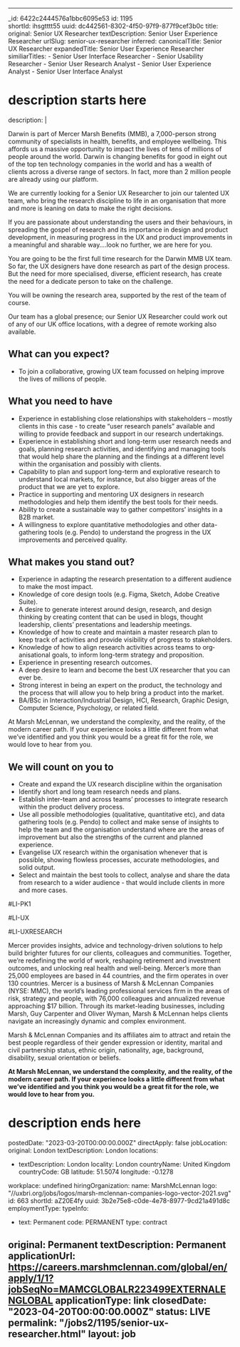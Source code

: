 
---
_id: 6422c2444576a1bbc6095e53 
id: 1195  
shortId: ihsgtttt55
uuid: dc442561-8302-4f50-97f9-877f9cef3b0c
title:
  original: Senior UX Researcher
  textDescription: Senior User Experience Researcher
  urlSlug: senior-ux-researcher
  inferred:
    canonicalTitle: Senior UX Researcher
    expandedTitle: Senior User Experience Researcher
    similiarTitles: 
      - Senior User Interface Researcher
      - Senior Usability Researcher
      - Senior User Research Analyst
      - Senior User Experience Analyst
      - Senior User Interface Analyst
# description starts here
description: | 
  <p>Darwin is part of Mercer Marsh Benefits (MMB), a 7,000-person strong community of specialists in health, benefits, and employee wellbeing. This affords us a massive opportunity to impact the lives of tens of millions of people around the world. Darwin is changing benefits for good in eight out of the top ten technology companies in the world and has a wealth of clients across a diverse range of sectors. In fact, more than 2 million people are already using our platform.</p>
<p>We are currently looking for a Senior UX Researcher to join our talented UX team, who bring the research discipline to life in an organisation that more and more is leaning on data to make the right decisions.</p>
<p>If you are passionate about understanding the users and their behaviours, in spreading the gospel of research and its importance in design and product development, in measuring progress in the UX and product improvements in a meaningful and sharable way….look no further, we are here for you.</p>
<p>You are going to be the first full time research for the Darwin MMB UX team. So far, the UX designers have done research as part of the design process. But the need for more specialised, diverse, efficient research, has create the need for a dedicate person to take on the challenge.</p>
<p>You will be owning the research area, supported by the rest of the team of course.</p>
<p>Our team has a global presence; our Senior UX Researcher could work out of any of our UK office locations, with a degree of remote working also available.</p>
<h2 id="what-can-you-expect">What can you expect?</h2>
<ul>
<li>To join a collaborative, growing UX team focussed on helping improve the lives of millions of people.</li>
</ul>
<h2 id="what-you-need-to-have">What you need to have</h2>
<ul>
<li>Experience in establishing close relationships with stakeholders – mostly clients in this case - to create “user research panels” available and willing to provide feedback and support in our research undertakings.</li>
<li>Experience in establishing short and long-term user research needs and goals, planning research activities, and identifying and managing tools that would help share the planning and the findings at a different level within the organisation and possibly with clients.</li>
<li>Capability to plan and support long-term and explorative research to understand local markets, for instance, but also bigger areas of the product that we are yet to explore.</li>
<li>Practice in supporting and mentoring UX designers in research methodologies and help them identify the best tools for their needs.</li>
<li>Ability to create a sustainable way to gather competitors’ insights in a B2B market.</li>
<li>A willingness to explore quantitative methodologies and other data-gathering tools (e.g. Pendo) to understand the progress in the UX improvements and perceived quality.</li>
</ul>
<h2 id="what-makes-you-stand-out">What makes you stand out?</h2>
<ul>
<li>Experience in adapting the research presentation to a different audience to make the most impact.</li>
<li>Knowledge of core design tools (e.g. Figma, Sketch, Adobe Creative Suite).</li>
<li>A desire to generate interest around design, research, and design thinking by creating content that can be used in blogs, thought leadership, clients’ presentations and leadership meetings.</li>
<li>Knowledge of how to create and maintain a master research plan to keep track of activities and provide visibility of progress to stakeholders.</li>
<li>Knowledge of how to align research activities across teams to org­anisational goals, to inform long-term strategy and proposition.</li>
<li>Experience in presenting research outcomes.</li>
<li>A deep desire to learn and become the best UX researcher that you can ever be.</li>
<li>Strong interest in being an expert on the product, the technology and the process that will allow you to help bring a product into the market.</li>
<li>BA/BSc in Interaction/Industrial Design, HCI, Research, Graphic Design, Computer Science, Psychology, or related field.</li>
</ul>
<p>At Marsh McLennan, we understand the complexity, and the reality, of the modern career path. If your experience looks a little different from what we’ve identified and you think you would be a great fit for the role, we would love to hear from you.</p>
<h2 id="we-will-count-on-you-to">We will count on you to</h2>
<ul>
<li>Create and expand the UX research discipline within the organisation</li>
<li>Identify short and long team research needs and plans.</li>
<li>Establish inter-team and across teams’ processes to integrate research within the product delivery process.</li>
<li>Use all possible methodologies (qualitative, quantitative etc), and data gathering tools (e.g. Pendo) to collect and make sense of insights to help the team and the organisation understand where are the areas of improvement but also the strengths of the current and planned experience.</li>
<li>Evangelise UX research within the organisation whenever that is possible, showing flowless processes, accurate methodologies, and solid output.</li>
<li>Select and maintain the best tools to collect, analyse and share the data from research to a wider audience - that would include clients in more and more cases.</li>
</ul>
<p>#LI-PK1</p>
<p>#LI-UX</p>
<p>#LI-UXRESEARCH</p>
<p>Mercer provides insights, advice and technology-driven solutions to help build brighter futures for our clients, colleagues and communities. Together, we’re redefining the world of work, reshaping retirement and investment outcomes, and unlocking real health and well-being. Mercer’s more than 25,000 employees are based in 44 countries, and the firm operates in over 130 countries. Mercer is a business of Marsh &amp; McLennan Companies (NYSE: MMC), the world’s leading professional services firm in the areas of risk, strategy and people, with 76,000 colleagues and annualized revenue approaching $17 billion. Through its market-leading businesses, including Marsh, Guy Carpenter and Oliver Wyman, Marsh &amp; McLennan helps clients navigate an increasingly dynamic and complex environment. </p>
<p>Marsh &amp; McLennan Companies and its affiliates aim to attract and retain the best people regardless of their gender expression or identity, marital and civil partnership status, ethnic origin, nationality, age, background, disability, sexual orientation or beliefs.</p>
<p><strong>At Marsh McLennan, we understand the complexity, and the reality, of the modern career path. If your experience looks a little different from what we’ve identified and you think you would be a great fit for the role, we would love to hear from you.</strong></p>

# description ends here
postedDate: "2023-03-20T00:00:00.000Z"
directApply: false
jobLocation: 
  original: London
  textDescription: London
  locations:
  - textDescription: London
    locality: London
    countryName: United Kingdom
    countryCode: GB
    latitude: 51.5074
    longitude: -0.1278
  
  workplace: undefined
hiringOrganization:
  name: MarshMcLennan
  logo: "//uxbri.org/jobs/logos/marsh-mclennan-companies-logo-vector-2021.svg"
  id: 663
  shortId: aZ20E4fy
  uuid: 3b2e75e8-c0de-4e78-8977-9cd21a491d8c
employmentType:
  typeInfo:
  - text: Permanent
    code: PERMANENT
    type: contract
  
  original: Permanent
  textDescription: Permanent
applicationUrl: https://careers.marshmclennan.com/global/en/apply/1/1?jobSeqNo=MAMCGLOBALR223499EXTERNALENGLOBAL
applicationType: link
closedDate: "2023-04-20T00:00:00.000Z"
status: LIVE
permalink: "/jobs2/1195/senior-ux-researcher.html"
layout: job
---
